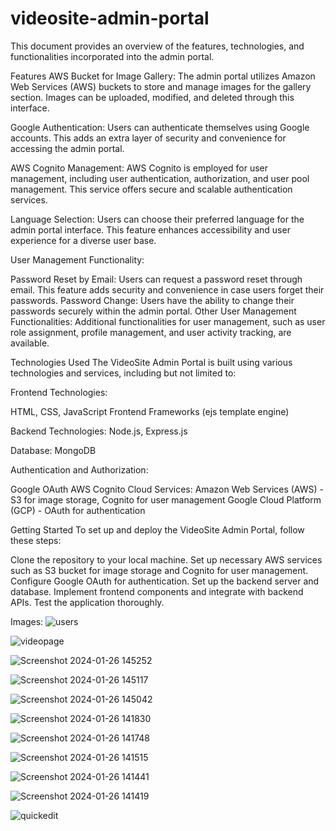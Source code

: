 # videosite-admin-portal

 This document provides an overview of the features, technologies, and functionalities incorporated into the admin portal.

Features
AWS Bucket for Image Gallery: The admin portal utilizes Amazon Web Services (AWS) buckets to store and manage images for the gallery section. Images can be uploaded, modified, and deleted through this interface.

Google Authentication: Users can authenticate themselves using Google accounts. This adds an extra layer of security and convenience for accessing the admin portal.

AWS Cognito Management: AWS Cognito is employed for user management, including user authentication, authorization, and user pool management. This service offers secure and scalable authentication services.

Language Selection: Users can choose their preferred language for the admin portal interface. This feature enhances accessibility and user experience for a diverse user base.

User Management Functionality:

Password Reset by Email: Users can request a password reset through email. This feature adds security and convenience in case users forget their passwords.
Password Change: Users have the ability to change their passwords securely within the admin portal.
Other User Management Functionalities: Additional functionalities for user management, such as user role assignment, profile management, and user activity tracking, are available.


Technologies Used
The VideoSite Admin Portal is built using various technologies and services, including but not limited to:

Frontend Technologies:

HTML, CSS, JavaScript
Frontend Frameworks (ejs template engine)

Backend Technologies:
Node.js, Express.js

Database:
MongoDB

Authentication and Authorization:

Google OAuth
AWS Cognito
Cloud Services:
Amazon Web Services (AWS) - S3 for image storage, Cognito for user management
Google Cloud Platform (GCP) - OAuth for authentication


Getting Started
To set up and deploy the VideoSite Admin Portal, follow these steps:

Clone the repository to your local machine.
Set up necessary AWS services such as S3 bucket for image storage and Cognito for user management.
Configure Google OAuth for authentication.
Set up the backend server and database.
Implement frontend components and integrate with backend APIs.
Test the application thoroughly.

Images:
![users](https://github.com/Gagandeep-sehjal/videosite-admin-portal/assets/83236527/ba240bff-a03e-4b45-aade-330c2b6368c2)

![videopage](https://github.com/Gagandeep-sehjal/videosite-admin-portal/assets/83236527/2edc2d3d-db60-45be-8741-8acdd8ecf958)


![Screenshot 2024-01-26 145252](https://github.com/Gagandeep-sehjal/videosite-admin-portal/assets/83236527/e34b4b50-2d48-49a9-95ef-9efebabadd76)


![Screenshot 2024-01-26 145117](https://github.com/Gagandeep-sehjal/videosite-admin-portal/assets/83236527/de55d12d-937b-4d77-b589-d733d5bca4cb)


![Screenshot 2024-01-26 145042](https://github.com/Gagandeep-sehjal/videosite-admin-portal/assets/83236527/f202bca0-f267-48d1-9ec6-f8f69207d316)


![Screenshot 2024-01-26 141830](https://github.com/Gagandeep-sehjal/videosite-admin-portal/assets/83236527/0ad23453-ad72-4f3f-86be-ab28622e8382)

![Screenshot 2024-01-26 141748](https://github.com/Gagandeep-sehjal/videosite-admin-portal/assets/83236527/5f950d61-c273-4f29-93b3-78d96c755de1)

![Screenshot 2024-01-26 141515](https://github.com/Gagandeep-sehjal/videosite-admin-portal/assets/83236527/b8c46b27-2542-41f8-bc62-5742cf6a5253)


![Screenshot 2024-01-26 141441](https://github.com/Gagandeep-sehjal/videosite-admin-portal/assets/83236527/af9d7032-1da8-440d-b81d-11b710d53ce6)


![Screenshot 2024-01-26 141419](https://github.com/Gagandeep-sehjal/videosite-admin-portal/assets/83236527/8018de4e-a127-4ed5-9a18-d63de64e32d5)


![quickedit](https://github.com/Gagandeep-sehjal/videosite-admin-portal/assets/83236527/397c68d0-1ce6-4bfa-8f6a-4f3b5a81e803)

